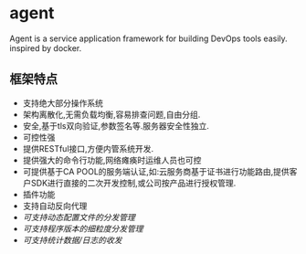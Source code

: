 # agent
Agent is a service application framework for building DevOps tools easily.
inspired by docker.

## 框架特点
- 支持绝大部分操作系统
- 架构离散化,无需负载均衡,容易排查问题,自由分组.
- 安全,基于tls双向验证,参数签名等.服务器安全性独立.
- 可控性强
- 提供RESTful接口,方便内管系统开发.
- 提供强大的命令行功能,网络瘫痪时运维人员也可控
- 可提供基于CA POOL的服务端认证,如:云服务商基于证书进行功能路由,提供客户SDK进行直接的二次开发控制,或公司按产品进行授权管理.
- 插件功能
- 支持自动反向代理
- *可支持动态配置文件的分发管理*
- *可支持程序版本的细粒度分发管理*
- *可支持统计数据/日志的收发*



